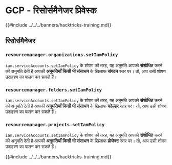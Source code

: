 # GCP - रिसोर्समैनेजर प्रिवेस्क

{{#include ../../../banners/hacktricks-training.md}}

## रिसोर्समैनेजर

### `resourcemanager.organizations.setIamPolicy`

`iam.serviceAccounts.setIamPolicy` के शोषण की तरह, यह अनुमति आपको **संशोधित** करने की अनुमति देती है आपकी **अनुमतियाँ** **किसी भी संसाधन** के खिलाफ **संगठन** स्तर पर। तो, आप उसी शोषण उदाहरण का पालन कर सकते हैं।

### `resourcemanager.folders.setIamPolicy`

`iam.serviceAccounts.setIamPolicy` के शोषण की तरह, यह अनुमति आपको **संशोधित** करने की अनुमति देती है आपकी **अनुमतियाँ** **किसी भी संसाधन** के खिलाफ **फोल्डर** स्तर पर। तो, आप उसी शोषण उदाहरण का पालन कर सकते हैं।

### `resourcemanager.projects.setIamPolicy`

`iam.serviceAccounts.setIamPolicy` के शोषण की तरह, यह अनुमति आपको **संशोधित** करने की अनुमति देती है आपकी **अनुमतियाँ** **किसी भी संसाधन** के खिलाफ **प्रोजेक्ट** स्तर पर। तो, आप उसी शोषण उदाहरण का पालन कर सकते हैं।

{{#include ../../../banners/hacktricks-training.md}}
